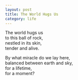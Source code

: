 ```yaml
---
layout: post
title: The World Hugs Us
category: life
---
```


The world hugs us  
to this ball of rock,  
nestled in its skin,  
tender and alive.

By what miracle do we lay here,  
balanced between earth and sky,  
for a lifetime,  
for a moment?
